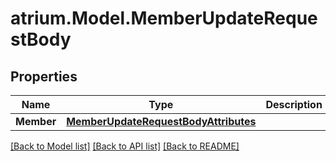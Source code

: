 # atrium.Model.MemberUpdateRequestBody
## Properties

Name | Type | Description | Notes
------------ | ------------- | ------------- | -------------
**Member** | [**MemberUpdateRequestBodyAttributes**](MemberUpdateRequestBodyAttributes.md) |  | [optional] 

[[Back to Model list]](../README.md#documentation-for-models) [[Back to API list]](../README.md#documentation-for-api-endpoints) [[Back to README]](../README.md)


